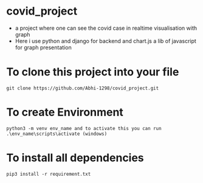 #  covid_project
* a project where one can see the covid case in realtime visualisation with graph
*  Here i use python and django for backend and chart.js a lib of javascript for graph presentation


# To clone this project into your file
```
git clone https://github.com/Abhi-1298/covid_project.git
```

# To create Environment
```
python3 -m venv env_name and to activate this you can run .\env_name\scripts\activate (windows)
```

# To install all dependencies
```
pip3 install -r requirement.txt
```





